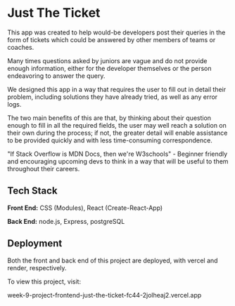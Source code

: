 # Just The Ticket

This app was created to help would-be developers post their queries in the form of tickets which could be answered by other members of teams or coaches.

Many times questions asked by juniors are vague and do not provide enough information, either for the developer themselves or the person endeavoring to answer the query.

We designed this app in a way that requires the user to fill out in detail their problem, including solutions they have already tried, as well as any error logs.

The two main benefits of this are that, by thinking about their question enough to fill in all the required fields, the user may well reach a solution on their own during the process; if not, the greater detail will enable assistance to be provided quickly and with less time-consuming correspondence.

"If Stack Overflow is MDN Docs, then we're W3schools" - Beginner friendly and encouraging upcoming devs to think in a way that will be useful to them throughout their careers.

## Tech Stack

**Front End:** CSS (Modules), React (Create-React-App)

**Back End:** node.js, Express, postgreSQL

## Deployment

Both the front and back end of this project are deployed, with vercel and render, respectively.

To view this project, visit:

week-9-project-frontend-just-the-ticket-fc44-2jolheaj2.vercel.app
